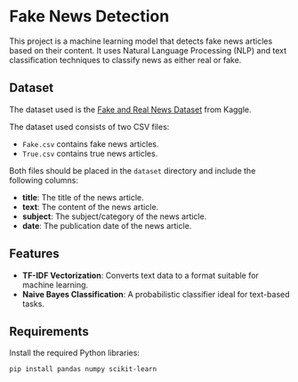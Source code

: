 # Fake News Detection

This project is a machine learning model that detects fake news articles based on their content. It uses Natural Language Processing (NLP) and text classification techniques to classify news as either real or fake.

## Dataset
The dataset used is the [Fake and Real News Dataset](https://www.kaggle.com/datasets/clmentbisaillon/fake-and-real-news-dataset) from Kaggle. 

The dataset used consists of two CSV files:
- `Fake.csv` contains fake news articles.
- `True.csv` contains true news articles.

Both files should be placed in the `dataset` directory and include the following columns:
- **title**: The title of the news article.
- **text**: The content of the news article.
- **subject**: The subject/category of the news article.
- **date**: The publication date of the news article.

## Features

- **TF-IDF Vectorization**: Converts text data to a format suitable for machine learning.
- **Naive Bayes Classification**: A probabilistic classifier ideal for text-based tasks.

## Requirements

Install the required Python libraries:

```bash
pip install pandas numpy scikit-learn
